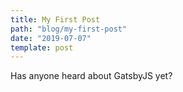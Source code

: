 ```yaml
---
title: My First Post
path: "blog/my-first-post"
date: "2019-07-07"
template: post
---
```


Has anyone heard about GatsbyJS yet?
